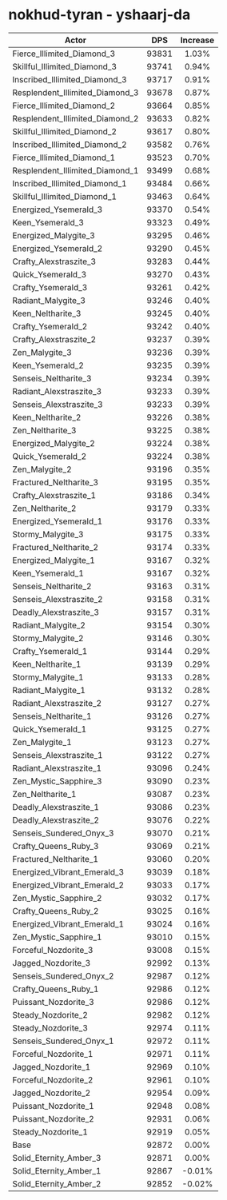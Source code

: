 # nokhud-tyran - yshaarj-da
| Actor | DPS | Increase |
|---|:---:|:---:|
|Fierce_Illimited_Diamond_3|93831|1.03%|
|Skillful_Illimited_Diamond_3|93741|0.94%|
|Inscribed_Illimited_Diamond_3|93717|0.91%|
|Resplendent_Illimited_Diamond_3|93678|0.87%|
|Fierce_Illimited_Diamond_2|93664|0.85%|
|Resplendent_Illimited_Diamond_2|93633|0.82%|
|Skillful_Illimited_Diamond_2|93617|0.80%|
|Inscribed_Illimited_Diamond_2|93582|0.76%|
|Fierce_Illimited_Diamond_1|93523|0.70%|
|Resplendent_Illimited_Diamond_1|93499|0.68%|
|Inscribed_Illimited_Diamond_1|93484|0.66%|
|Skillful_Illimited_Diamond_1|93463|0.64%|
|Energized_Ysemerald_3|93370|0.54%|
|Keen_Ysemerald_3|93323|0.49%|
|Energized_Malygite_3|93295|0.46%|
|Energized_Ysemerald_2|93290|0.45%|
|Crafty_Alexstraszite_3|93283|0.44%|
|Quick_Ysemerald_3|93270|0.43%|
|Crafty_Ysemerald_3|93261|0.42%|
|Radiant_Malygite_3|93246|0.40%|
|Keen_Neltharite_3|93245|0.40%|
|Crafty_Ysemerald_2|93242|0.40%|
|Crafty_Alexstraszite_2|93237|0.39%|
|Zen_Malygite_3|93236|0.39%|
|Keen_Ysemerald_2|93235|0.39%|
|Senseis_Neltharite_3|93234|0.39%|
|Radiant_Alexstraszite_3|93233|0.39%|
|Senseis_Alexstraszite_3|93233|0.39%|
|Keen_Neltharite_2|93226|0.38%|
|Zen_Neltharite_3|93225|0.38%|
|Energized_Malygite_2|93224|0.38%|
|Quick_Ysemerald_2|93224|0.38%|
|Zen_Malygite_2|93196|0.35%|
|Fractured_Neltharite_3|93195|0.35%|
|Crafty_Alexstraszite_1|93186|0.34%|
|Zen_Neltharite_2|93179|0.33%|
|Energized_Ysemerald_1|93176|0.33%|
|Stormy_Malygite_3|93175|0.33%|
|Fractured_Neltharite_2|93174|0.33%|
|Energized_Malygite_1|93167|0.32%|
|Keen_Ysemerald_1|93167|0.32%|
|Senseis_Neltharite_2|93163|0.31%|
|Senseis_Alexstraszite_2|93158|0.31%|
|Deadly_Alexstraszite_3|93157|0.31%|
|Radiant_Malygite_2|93154|0.30%|
|Stormy_Malygite_2|93146|0.30%|
|Crafty_Ysemerald_1|93144|0.29%|
|Keen_Neltharite_1|93139|0.29%|
|Stormy_Malygite_1|93133|0.28%|
|Radiant_Malygite_1|93132|0.28%|
|Radiant_Alexstraszite_2|93127|0.27%|
|Senseis_Neltharite_1|93126|0.27%|
|Quick_Ysemerald_1|93125|0.27%|
|Zen_Malygite_1|93123|0.27%|
|Senseis_Alexstraszite_1|93122|0.27%|
|Radiant_Alexstraszite_1|93096|0.24%|
|Zen_Mystic_Sapphire_3|93090|0.23%|
|Zen_Neltharite_1|93087|0.23%|
|Deadly_Alexstraszite_1|93086|0.23%|
|Deadly_Alexstraszite_2|93076|0.22%|
|Senseis_Sundered_Onyx_3|93070|0.21%|
|Crafty_Queens_Ruby_3|93069|0.21%|
|Fractured_Neltharite_1|93060|0.20%|
|Energized_Vibrant_Emerald_3|93039|0.18%|
|Energized_Vibrant_Emerald_2|93033|0.17%|
|Zen_Mystic_Sapphire_2|93032|0.17%|
|Crafty_Queens_Ruby_2|93025|0.16%|
|Energized_Vibrant_Emerald_1|93024|0.16%|
|Zen_Mystic_Sapphire_1|93010|0.15%|
|Forceful_Nozdorite_3|93008|0.15%|
|Jagged_Nozdorite_3|92992|0.13%|
|Senseis_Sundered_Onyx_2|92987|0.12%|
|Crafty_Queens_Ruby_1|92986|0.12%|
|Puissant_Nozdorite_3|92986|0.12%|
|Steady_Nozdorite_2|92982|0.12%|
|Steady_Nozdorite_3|92974|0.11%|
|Senseis_Sundered_Onyx_1|92972|0.11%|
|Forceful_Nozdorite_1|92971|0.11%|
|Jagged_Nozdorite_1|92969|0.10%|
|Forceful_Nozdorite_2|92961|0.10%|
|Jagged_Nozdorite_2|92954|0.09%|
|Puissant_Nozdorite_1|92948|0.08%|
|Puissant_Nozdorite_2|92931|0.06%|
|Steady_Nozdorite_1|92919|0.05%|
|Base|92872|0.00%|
|Solid_Eternity_Amber_3|92871|0.00%|
|Solid_Eternity_Amber_1|92867|-0.01%|
|Solid_Eternity_Amber_2|92852|-0.02%|
